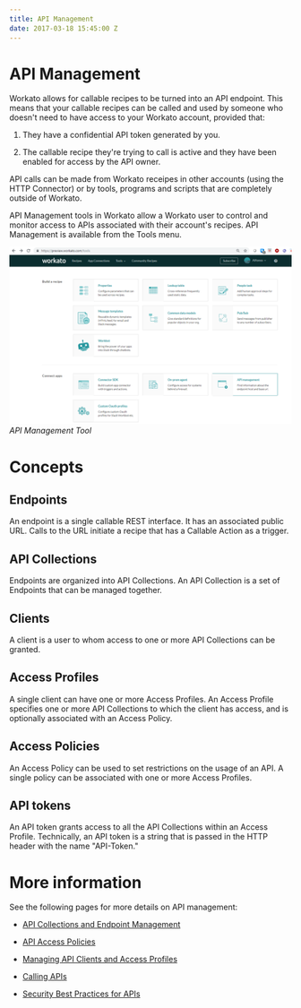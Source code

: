 ```yaml
---
title: API Management
date: 2017-03-18 15:45:00 Z
---
```


# API Management
Workato allows for callable recipes to be turned into an API endpoint. This means that your callable recipes can be called and used by someone who doesn't need to have access to your Workato account, provided that:

1) They have a confidential API token generated by you.

2) The callable recipe they're trying to call is active and they have been enabled for access by the API owner.

API calls can be made from Workato receipes in other accounts (using the HTTP Connector) or by tools, programs and scripts that are completely outside of Workato.

API Management tools in Workato allow a Workato user to control and monitor access to APIs associated with their account's recipes. API Management is available from the Tools menu.

![API Management Tool](/assets/images/api-mgmt/api-mgmt-tool.png)
*API Management Tool*

# Concepts
## Endpoints
An endpoint is a single callable REST interface. It has an associated public URL. Calls to the URL initiate a recipe that has a Callable Action as a trigger.

## API Collections
Endpoints are organized into API Collections. An API Collection is a set of Endpoints that can be managed together.

## Clients
A client is a user to whom access to one or more API Collections can be granted.

## Access Profiles
A single client can have one or more Access Profiles. An Access Profile specifies one or more API Collections to which the client has access, and is optionally associated with an Access Policy.

## Access Policies
An Access Policy can be used to set restrictions on the usage of an API. A single policy can be associated with one or more Access Profiles.

## API tokens

An API token grants access to all the API Collections within an Access Profile. Technically, an API token is a string that is passed in the HTTP header with the name "API-Token."

# More information

See the following pages for more details on API management:

* [API Collections and Endpoint Management](api-mgmt/api-collections.md)

* [API Access Policies](api-mgmt/api-access-policies.md)

* [Managing API Clients and Access Profiles](api-mgmt/api-client-mgmt.md)

* [Calling APIs](api-mgmt/calling-apis.md)

* [Security Best Practices for APIs](api-mgmt/api-security.md)

